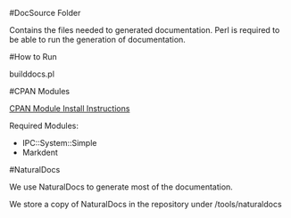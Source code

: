 #DocSource Folder

Contains the files needed to generated documentation.   Perl is required to be able to run the generation of documentation.

#How to Run

builddocs.pl 

#CPAN Modules

[CPAN Module Install Instructions](http://www.cpan.org/modules/INSTALL.html)

Required Modules:

- IPC::System::Simple
- Markdent

#NaturalDocs

We use NaturalDocs to generate most of the documentation.

We store a copy of NaturalDocs in the repository under
/tools/naturaldocs



